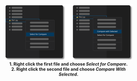 <figure align="center">
    <img src="open-diff.svg">
    <figcaption><b>1. Right click the first file and choose <i>Select for Compare</i>.<br />2. Right click the second file and choose <i>Compare With Selected</i>.</b></figcaption>
</figure>
